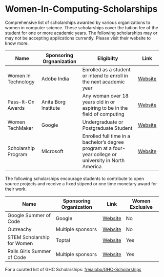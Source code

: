 # Women-In-Computing-Scholarships

Comprehensive list of scholarships awarded by various organizations to women in computer science. These scholarships cover the tuition fee of the student for one or more academic years. The following scholarships may or may not be accepting applications currently. Please visit their website to know more. 

| Name | Sponsoring Orgnanization | Eligibilty | Link |
|----------|-------------|------------------|------------|
| Women In Technology | Adobe India | Enrolled as a student or intend to enroll in the next academic year | [Website](http://www.adobe.com/careers/university/india-women-tech.html) |
| Pass-It-On Awards | Anita Borg Institute | Any woman over 18 years old in or aspiring to be in the field of computing | [Website](http://anitaborg.org/awards-grants/pass-it-on-awards-program/) |
| Women TechMaker | Google | Undergraduate or Postgraduate Student | [Website](https://www.womentechmakers.com/scholars) |
| Scholarship Program | Microsoft | Enrolled full time in a bachelor’s degree program at a four-year college or university in North America | [Website](https://careers.microsoft.com/students/scholarships) |

The following scholarships encourage students to contribute to open source projects and receive a fixed stipend or one time monetary award for their work. 

| Name | Sponsoring Organization | Link | Women Exclusive |
|----------|-------------|------------------|------------|
| Google Summer of Code | Google | [Website](https://developers.google.com/open-source/gsoc/) | No |
| Outreachy | Multiple sponsors | [Website](https://www.gnome.org/outreachy/) | No |
| STEM Scholarship for Women | Toptal | [Website](https://www.toptal.com/scholarships) | Yes |
| Rails Girls Summer of Code | Multiple sponsors | [Website](http://railsgirlssummerofcode.org/) | Yes |

For a curated list of GHC Scholarships: [freialobo/GHC-Scholarships](https://github.com/freialobo/GHC-Scholarships)
